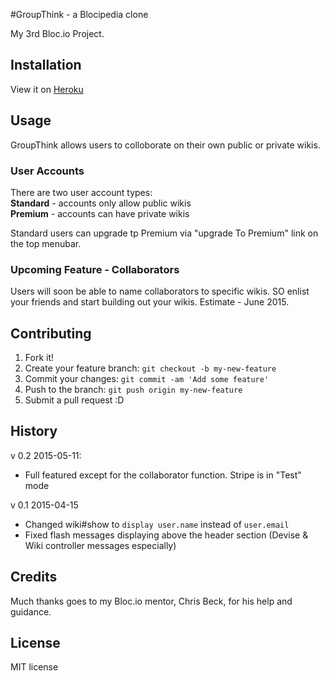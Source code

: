 #GroupThink - a Blocipedia clone

My 3rd Bloc.io Project. 

## Installation

View it on [Heroku](https://groupthink16.herokuapp.com/)

## Usage

GroupThink allows users to colloborate on their own public or private wikis.

### User Accounts
There are two user account types:  
**Standard** - accounts only allow public wikis  
**Premium** - accounts can have private wikis  

Standard users can upgrade tp Premium via "upgrade To Premium" link on the top menubar.

### Upcoming Feature - Collaborators  
Users will soon be able to name collaborators to specific wikis. SO enlist your friends and start building out your wikis. Estimate - June 2015.

## Contributing

1. Fork it!
2. Create your feature branch: `git checkout -b my-new-feature`
3. Commit your changes: `git commit -am 'Add some feature'`
4. Push to the branch: `git push origin my-new-feature`
5. Submit a pull request :D

## History

v 0.2 2015-05-11:
- Full featured except for the collaborator function. Stripe is in "Test" mode  

v 0.1 2015-04-15  
- Changed wiki#show to `display user.name` instead of `user.email`
- Fixed flash messages displaying above the header section (Devise & Wiki controller messages especially)

## Credits

Much thanks goes to my Bloc.io mentor, Chris Beck, for his help and guidance.

## License

MIT license


